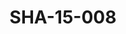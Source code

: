 ---
pid: SHA-15-008
title: SHA-15-008
language: ar
collection: شرحبيل احمد
original_label: 
rights: شرحبيل احمد
location_of_original: شرحبيل احمد
photographer_or_studio: 
scanned_from: photograph 12.2 by 16.5
_date: '1962'
location: أثيوبيا، اديس ابابا
description: يعزف شرحبيل احمد وفنانين اخر في المسرح القومي
additional_notes: 
permission_display: 'yes'
on_server: 'no'
on_website: 'no'
permalink: /archive/ar/sha-15-008.html
layout: photo-page
---